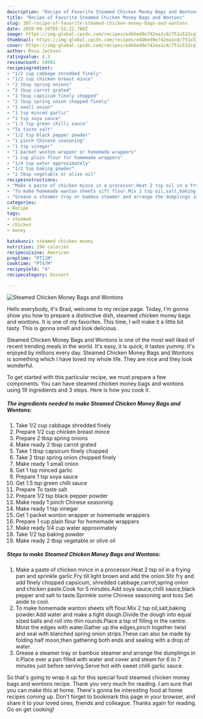 ```yaml
---
description: "Recipe of Favorite Steamed Chicken Money Bags and Wontons"
title: "Recipe of Favorite Steamed Chicken Money Bags and Wontons"
slug: 387-recipe-of-favorite-steamed-chicken-money-bags-and-wontons
date: 2020-09-20T05:52:22.780Z
image: https://img-global.cpcdn.com/recipes/e4b6ed9e742ea1c8/751x532cq70/steamed-chicken-money-bags-and-wontons-recipe-main-photo.jpg
thumbnail: https://img-global.cpcdn.com/recipes/e4b6ed9e742ea1c8/751x532cq70/steamed-chicken-money-bags-and-wontons-recipe-main-photo.jpg
cover: https://img-global.cpcdn.com/recipes/e4b6ed9e742ea1c8/751x532cq70/steamed-chicken-money-bags-and-wontons-recipe-main-photo.jpg
author: Rosa Jackson
ratingvalue: 4.3
reviewcount: 14601
recipeingredient:
- "1/2 cup cabbage shredded finely"
- "1/2 cup chicken breast mince"
- "2 tbsp spring onions"
- "2 tbsp carrot grated"
- "1 tbsp capsicum finely chopped"
- "2 tbsp spring onion chopped finely"
- "1 small onion"
- "1 tsp minced garlic"
- "1 tsp soya sauce"
- "1.5 tsp green chilli sauce"
- "To taste salt"
- "1/2 tsp black pepper powder"
- "1 pinch Chinese seasoning"
- "1 tsp vinegar"
- "1 packet wonton wrapper or homemade wrappers"
- "1 cup plain flour for homemade wrappers"
- "1/4 cup water approximately"
- "1/2 tsp baking powder"
- "2 tbsp vegetable or olive oil"
recipeinstructions:
- "Make a paste of chicken mince in a processor.Heat 2 tsp oil in a frying pan and sprinkle garlic.Fry till light brown and add the onion.Stir fry and add finely chopped capsicum, shredded cabbage,carrot,spring onion and chicken paste.Cook for 5 minutes.Add soya sauce,chilli sauce,black pepper and salt to taste.Sprinkle some Chinese seasoning and toss.Set aside to cool."
- "To make homemade wanton sheets sift flour.Mix 2 tsp oil,salt,baking powder.Add water and make a tight dough.Divide the dough into equal sized balls and roll into thin rounds.Place a tsp of filling in the centre. Moist the edges with water.Gather up the edges,pinch together twist and seal with blanched spring onion strips.These can also be made by folding half moon,then gathering both ends and sealing with a drop of water."
- "Grease a steamer tray or bamboo steamer and arrange the dumplings in it.Place over a pan filled with water and cover and steam for 6 to 7 minutes just before serving.Serve hot with sweet chilli garlic sauce."
categories:
- Recipe
tags:
- steamed
- chicken
- money

katakunci: steamed chicken money 
nutrition: 194 calories
recipecuisine: American
preptime: "PT11M"
cooktime: "PT47M"
recipeyield: "4"
recipecategory: Dessert

---
```



![Steamed Chicken Money Bags and Wontons](https://img-global.cpcdn.com/recipes/e4b6ed9e742ea1c8/751x532cq70/steamed-chicken-money-bags-and-wontons-recipe-main-photo.jpg)

Hello everybody, it's Brad, welcome to my recipe page. Today, I'm gonna show you how to prepare a distinctive dish, steamed chicken money bags and wontons. It is one of my favorites. This time, I will make it a little bit tasty. This is gonna smell and look delicious.

Steamed Chicken Money Bags and Wontons is one of the most well liked of recent trending meals in the world. It's easy, it is quick, it tastes yummy. It's enjoyed by millions every day. Steamed Chicken Money Bags and Wontons is something which I have loved my whole life. They are nice and they look wonderful.




To get started with this particular recipe, we must prepare a few components. You can have steamed chicken money bags and wontons using 19 ingredients and 3 steps. Here is how you cook it.

<!--inarticleads1-->

##### The ingredients needed to make Steamed Chicken Money Bags and Wontons:

1. Take 1/2 cup cabbage shredded finely
1. Prepare 1/2 cup chicken breast mince
1. Prepare 2 tbsp spring onions
1. Make ready 2 tbsp carrot grated
1. Take 1 tbsp capsicum finely chopped
1. Take 2 tbsp spring onion chopped finely
1. Make ready 1 small onion
1. Get 1 tsp minced garlic
1. Prepare 1 tsp soya sauce
1. Get 1.5 tsp green chilli sauce
1. Prepare To taste salt
1. Prepare 1/2 tsp black pepper powder
1. Make ready 1 pinch Chinese seasoning
1. Make ready 1 tsp vinegar
1. Get 1 packet wonton wrapper or homemade wrappers
1. Prepare 1 cup plain flour for homemade wrappers
1. Make ready 1/4 cup water approximately
1. Take 1/2 tsp baking powder
1. Make ready 2 tbsp vegetable or olive oil




<!--inarticleads2-->

##### Steps to make Steamed Chicken Money Bags and Wontons:

1. Make a paste of chicken mince in a processor.Heat 2 tsp oil in a frying pan and sprinkle garlic.Fry till light brown and add the onion.Stir fry and add finely chopped capsicum, shredded cabbage,carrot,spring onion and chicken paste.Cook for 5 minutes.Add soya sauce,chilli sauce,black pepper and salt to taste.Sprinkle some Chinese seasoning and toss.Set aside to cool.
1. To make homemade wanton sheets sift flour.Mix 2 tsp oil,salt,baking powder.Add water and make a tight dough.Divide the dough into equal sized balls and roll into thin rounds.Place a tsp of filling in the centre. Moist the edges with water.Gather up the edges,pinch together twist and seal with blanched spring onion strips.These can also be made by folding half moon,then gathering both ends and sealing with a drop of water.
1. Grease a steamer tray or bamboo steamer and arrange the dumplings in it.Place over a pan filled with water and cover and steam for 6 to 7 minutes just before serving.Serve hot with sweet chilli garlic sauce.




So that's going to wrap it up for this special food steamed chicken money bags and wontons recipe. Thank you very much for reading. I am sure that you can make this at home. There's gonna be interesting food at home recipes coming up. Don't forget to bookmark this page in your browser, and share it to your loved ones, friends and colleague. Thanks again for reading. Go on get cooking!
